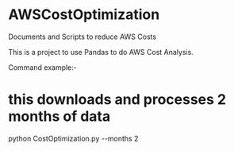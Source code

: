 # AWSCostOptimization
Documents and Scripts to reduce AWS Costs


This is a project to use Pandas to do AWS Cost Analysis.

Command example:-

# this downloads and processes 2 months of data

python CostOptimization.py --months 2
